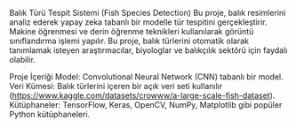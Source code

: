 Balık Türü Tespit Sistemi (Fish Species Detection)
Bu proje, balık resimlerini analiz ederek yapay zeka tabanlı bir modelle tür tespitini gerçekleştirir. Makine öğrenmesi ve derin öğrenme teknikleri kullanılarak görüntü sınıflandırma işlemi yapılır. Bu proje, balık türlerini otomatik olarak tanımlamak isteyen araştırmacılar, biyologlar ve balıkçılık sektörü için faydalı olabilir.

Proje İçeriği
Model: Convolutional Neural Network (CNN) tabanlı bir model.
Veri Kümesi: Balık türlerini içeren bir açık veri seti kullanılır (https://www.kaggle.com/datasets/crowww/a-large-scale-fish-dataset).
Kütüphaneler: TensorFlow, Keras, OpenCV, NumPy, Matplotlib gibi popüler Python kütüphaneleri.
